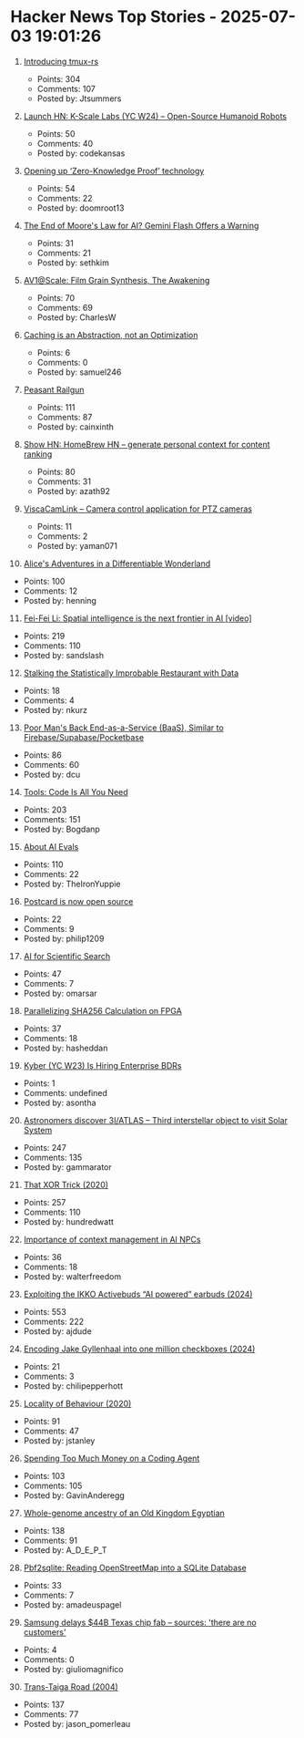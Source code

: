 # Hacker News Top Stories - 2025-07-03 19:01:26

1. [Introducing tmux-rs](https://richardscollin.github.io/tmux-rs/)
   - Points: 304
   - Comments: 107
   - Posted by: Jtsummers

2. [Launch HN: K-Scale Labs (YC W24) – Open-Source Humanoid Robots](undefined)
   - Points: 50
   - Comments: 40
   - Posted by: codekansas

3. [Opening up ‘Zero-Knowledge Proof’ technology](https://blog.google/technology/safety-security/opening-up-zero-knowledge-proof-technology-to-promote-privacy-in-age-assurance/)
   - Points: 54
   - Comments: 22
   - Posted by: doomroot13

4. [The End of Moore's Law for AI? Gemini Flash Offers a Warning](https://sutro.sh/blog/the-end-of-moore-s-law-for-ai-gemini-flash-offers-a-warning)
   - Points: 31
   - Comments: 21
   - Posted by: sethkim

5. [AV1@Scale: Film Grain Synthesis, The Awakening](https://netflixtechblog.com/av1-scale-film-grain-synthesis-the-awakening-ee09cfdff40b)
   - Points: 70
   - Comments: 69
   - Posted by: CharlesW

6. [Caching is an Abstraction, not an Optimization](https://buttondown.com/jaffray/archive/caching-is-an-abstraction-not-an-optimization/)
   - Points: 6
   - Comments: 0
   - Posted by: samuel246

7. [Peasant Railgun](https://knightsdigest.com/what-exactly-is-the-peasant-railgun-in-dd-5e/)
   - Points: 111
   - Comments: 87
   - Posted by: cainxinth

8. [Show HN: HomeBrew HN – generate personal context for content ranking](https://www.hackernews.coffee/)
   - Points: 80
   - Comments: 31
   - Posted by: azath92

9. [ViscaCamLink – Camera control application for PTZ cameras](https://github.com/misorrek/ViscaCamLink)
   - Points: 11
   - Comments: 2
   - Posted by: yaman071

10. [Alice's Adventures in a Differentiable Wonderland](https://arxiv.org/abs/2404.17625)
   - Points: 100
   - Comments: 12
   - Posted by: henning

11. [Fei-Fei Li: Spatial intelligence is the next frontier in AI [video]](https://www.youtube.com/watch?v=_PioN-CpOP0)
   - Points: 219
   - Comments: 110
   - Posted by: sandslash

12. [Stalking the Statistically Improbable Restaurant with Data](https://ethanzuckerman.com/2025/07/03/stalking-the-statistically-improbable-restaurant-with-data/)
   - Points: 18
   - Comments: 4
   - Posted by: nkurz

13. [Poor Man's Back End-as-a-Service (BaaS), Similar to Firebase/Supabase/Pocketbase](https://github.com/zserge/pennybase)
   - Points: 86
   - Comments: 60
   - Posted by: dcu

14. [Tools: Code Is All You Need](https://lucumr.pocoo.org/2025/7/3/tools/)
   - Points: 203
   - Comments: 151
   - Posted by: Bogdanp

15. [About AI Evals](https://hamel.dev/blog/posts/evals-faq/)
   - Points: 110
   - Comments: 22
   - Posted by: TheIronYuppie

16. [Postcard is now open source](https://www.contraption.co/postcard-open-source/)
   - Points: 22
   - Comments: 9
   - Posted by: philip1209

17. [AI for Scientific Search](https://arxiv.org/abs/2507.01903)
   - Points: 47
   - Comments: 7
   - Posted by: omarsar

18. [Parallelizing SHA256 Calculation on FPGA](https://www.controlpaths.com/2025/06/29/parallelizing_sha256-calculation-fpga/)
   - Points: 37
   - Comments: 18
   - Posted by: hasheddan

19. [Kyber (YC W23) Is Hiring Enterprise BDRs](https://www.ycombinator.com/companies/kyber/jobs/F1XERLm-enterprise-business-development-representative)
   - Points: 1
   - Comments: undefined
   - Posted by: asontha

20. [Astronomers discover 3I/ATLAS – Third interstellar object to visit Solar System](https://www.abc.net.au/news/science/2025-07-03/3i-atlas-a11pl3z-interstellar-object-in-our-solar-system/105489180)
   - Points: 247
   - Comments: 135
   - Posted by: gammarator

21. [That XOR Trick (2020)](https://florian.github.io//xor-trick/)
   - Points: 257
   - Comments: 110
   - Posted by: hundredwatt

22. [Importance of context management in AI NPCs](https://walterfreedom.com/post.html?id=ai-context-management)
   - Points: 36
   - Comments: 18
   - Posted by: walterfreedom

23. [Exploiting the IKKO Activebuds “AI powered” earbuds (2024)](https://blog.mgdproductions.com/ikko-activebuds/)
   - Points: 553
   - Comments: 222
   - Posted by: ajdude

24. [Encoding Jake Gyllenhaal into one million checkboxes (2024)](https://ednamode.xyz/blogs/2.html)
   - Points: 21
   - Comments: 3
   - Posted by: chilipepperhott

25. [Locality of Behaviour (2020)](https://htmx.org/essays/locality-of-behaviour/)
   - Points: 91
   - Comments: 47
   - Posted by: jstanley

26. [Spending Too Much Money on a Coding Agent](https://allenpike.com/2025/coding-agents)
   - Points: 103
   - Comments: 105
   - Posted by: GavinAnderegg

27. [Whole-genome ancestry of an Old Kingdom Egyptian](https://www.nature.com/articles/s41586-025-09195-5)
   - Points: 138
   - Comments: 91
   - Posted by: A_D_E_P_T

28. [Pbf2sqlite: Reading OpenStreetMap into a SQLite Database](https://github.com/osmzoso/pbf2sqlite)
   - Points: 33
   - Comments: 7
   - Posted by: amadeuspagel

29. [Samsung delays $44B Texas chip fab – sources: 'there are no customers'](https://www.tomshardware.com/tech-industry/semiconductors/samsung-delays-usd44-billion-texas-chip-fab-sources-say-completion-halted-because-there-are-no-customers)
   - Points: 4
   - Comments: 0
   - Posted by: giuliomagnifico

30. [Trans-Taiga Road (2004)](https://www.jamesbayroad.com/ttr/index.html)
   - Points: 137
   - Comments: 77
   - Posted by: jason_pomerleau

